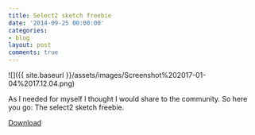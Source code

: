 ```yaml
---
title: Select2 sketch freebie
date: '2014-09-25 00:00:00'
categories:
- blog
layout: post
comments: true
---
```

![]({{ site.baseurl }}/assets/images/Screenshot%202017-01-04%2017.12.04.png)

As I needed for myself I thought I would share to the community. So here you go: The select2 sketch freebie.

[Download](http://cl.ly/1I3M223C2y2B/download/select2.sketch.zip)
